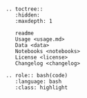 ```{include} readme.md

```

```{eval-rst}
.. toctree::
   :hidden:
   :maxdepth: 1

   readme
   Usage <usage.md>
   Data <data>
   Notebooks <notebooks>
   License <license>
   Changelog <changelog>
```

```{eval-rst}
.. role:: bash(code)
   :language: bash
   :class: highlight
```
